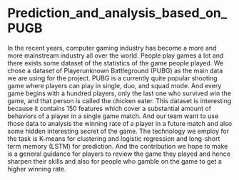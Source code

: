 # Prediction_and_analysis_based_on_PUGB
In the recent years, computer gaming industry has become a more and more mainstream industry all over the world. People play games a lot and there exists some dataset of the statistics of the game people played. We chose a dataset of Playerunknown Battleground (PUBG) as the main data we are using for the project. PUBG is a currently quite popular shooting game where players can play in single, duo, and squad mode. And every game begins with a hundred players, only the last one who survived win the game, and that person is called the chicken eater. This dataset is interesting because it contains 150 features which cover a substantial amount of behaviors of a player in a single game match. And our team want to use those data to analysis the winning rate of a player in a future match and also some hidden interesting secret of the game. The technology we employ for the task is K-means for clustering and logistic regression and long-short term memory (LSTM) for prediction. And the contribution we hope to make is a general guidance for players to review the game they played and hence sharpen their skills and also for people who gamble on the game to get a higher winning rate.
